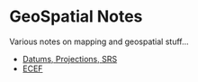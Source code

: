 GeoSpatial Notes
================

Various notes on mapping and geospatial stuff...



* [Datums, Projections, SRS](notes/datums_projections_srs.md)
* [ECEF](notes/ecef.md)
